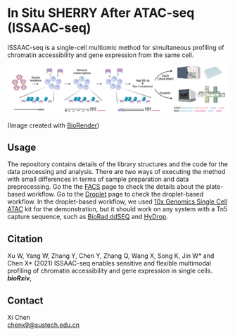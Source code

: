 # In Situ SHERRY After ATAC-seq (ISSAAC-seq)
ISSAAC-seq is a single-cell multiomic method for simultaneous profiling of chromatin accessibility and gene expression from the same cell.


![](scripts_data/ISSAAC-seq.png)

(Image created with [BioRender](https://biorender.com/))


## Usage

The repository contains details of the library structures and the code for the data processing and analysis. There are two ways of executing the method with small differences in terms of sample preparation and data preprocessing. Go the the [FACS](https://github.com/dbrg77/ISSAAC-seq/blob/main/FACS.md) page to check the details about the plate-based workflow. Go to the [Droplet](https://github.com/dbrg77/ISSAAC-seq/blob/main/Droplet.md) page to check the droplet-based workflow. In the droplet-based workflow, we used [10x Genomics Single Cell ATAC](https://www.nature.com/articles/s41587-019-0206-z) kit for the demonstration, but it should work on any system with a Tn5 capture sequence, such as [BioRad ddSEQ](https://www.nature.com/articles/s41587-019-0147-6) and [HyDrop](https://www.biorxiv.org/content/10.1101/2021.06.04.447104v1).

## Citation

Xu W, Yang W, Zhang Y, Chen Y, Zhang Q, Wang X, Song K, Jin W\* and Chen X\* (2021) ISSAAC-seq enables sensitive and flexible multimodal profiling of chromatin accessibility and gene expression in single cells. ___bioRxiv___, 

## Contact

Xi Chen  
chenx9@sustech.edu.cn
